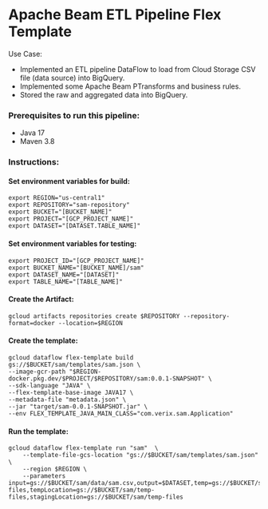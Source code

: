 # Apache Beam ETL Pipeline Flex Template

Use Case:

* Implemented an ETL pipeline DataFlow to load from Cloud Storage CSV file (data source) into BigQuery.
* Implemented some Apache Beam PTransforms and business rules.
* Stored the raw and aggregated data into BigQuery.

### Prerequisites to run this pipeline:

* Java 17
* Maven 3.8

### Instructions:

#### Set environment variables for build:
```shell
export REGION="us-central1"
export REPOSITORY="sam-repository"
export BUCKET="[BUCKET_NAME]"
export PROJECT="[GCP_PROJECT_NAME]"
export DATASET="[DATASET.TABLE_NAME]"
```

#### Set environment variables for testing:
```shell
export PROJECT_ID="[GCP_PROJECT_NAME]"
export BUCKET_NAME="[BUCKET_NAME]/sam"
export DATASET_NAME="[DATASET]"
export TABLE_NAME="[TABLE_NAME]"
```

#### Create the Artifact:
```shell
gcloud artifacts repositories create $REPOSITORY --repository-format=docker --location=$REGION
```

#### Create the template:
```shell
gcloud dataflow flex-template build gs://$BUCKET/sam/templates/sam.json \
--image-gcr-path "$REGION-docker.pkg.dev/$PROJECT/$REPOSITORY/sam:0.0.1-SNAPSHOT" \
--sdk-language "JAVA" \
--flex-template-base-image JAVA17 \
--metadata-file "metadata.json" \
--jar "target/sam-0.0.1-SNAPSHOT.jar" \
--env FLEX_TEMPLATE_JAVA_MAIN_CLASS="com.verix.sam.Application"
```

#### Run the template:
```shell
gcloud dataflow flex-template run "sam"  \
    --template-file-gcs-location "gs://$BUCKET/sam/templates/sam.json" \
    --region $REGION \
    --parameters input=gs://$BUCKET/sam/data/sam.csv,output=$DATASET,temp=gs://$BUCKET/sam/data/temp-files,tempLocation=gs://$BUCKET/sam/temp-files,stagingLocation=gs://$BUCKET/sam/temp-files
```